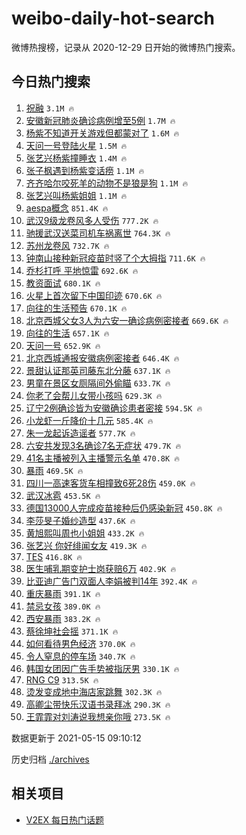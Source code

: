 # weibo-daily-hot-search

微博热搜榜，记录从 2020-12-29 日开始的微博热门搜索。

## 今日热门搜索

<!-- BEGIN -->

1. [祝融](https://s.weibo.com/weibo?q=%E7%A5%9D%E8%9E%8D&Refer=top) `3.1M 🔥`
1. [安徽新冠肺炎确诊病例增至5例](https://s.weibo.com/weibo?q=%23%E5%AE%89%E5%BE%BD%E6%96%B0%E5%86%A0%E8%82%BA%E7%82%8E%E7%A1%AE%E8%AF%8A%E7%97%85%E4%BE%8B%E5%A2%9E%E8%87%B35%E4%BE%8B%23&Refer=top) `1.7M 🔥`
1. [杨紫不知道开关游戏但都蒙对了](https://s.weibo.com/weibo?q=%23%E6%9D%A8%E7%B4%AB%E4%B8%8D%E7%9F%A5%E9%81%93%E5%BC%80%E5%85%B3%E6%B8%B8%E6%88%8F%E4%BD%86%E9%83%BD%E8%92%99%E5%AF%B9%E4%BA%86%23&Refer=top) `1.6M 🔥`
1. [天问一号登陆火星](https://s.weibo.com/weibo?q=%E5%A4%A9%E9%97%AE%E4%B8%80%E5%8F%B7%E7%99%BB%E9%99%86%E7%81%AB%E6%98%9F&Refer=top) `1.5M 🔥`
1. [张艺兴杨紫撞睡衣](https://s.weibo.com/weibo?q=%23%E5%BC%A0%E8%89%BA%E5%85%B4%E6%9D%A8%E7%B4%AB%E6%92%9E%E7%9D%A1%E8%A1%A3%23&Refer=top) `1.4M 🔥`
1. [张子枫遇到杨紫变话痨](https://s.weibo.com/weibo?q=%23%E5%BC%A0%E5%AD%90%E6%9E%AB%E9%81%87%E5%88%B0%E6%9D%A8%E7%B4%AB%E5%8F%98%E8%AF%9D%E7%97%A8%23&Refer=top) `1.1M 🔥`
1. [齐齐哈尔咬死羊的动物不是狼是狗](https://s.weibo.com/weibo?q=%23%E9%BD%90%E9%BD%90%E5%93%88%E5%B0%94%E5%92%AC%E6%AD%BB%E7%BE%8A%E7%9A%84%E5%8A%A8%E7%89%A9%E4%B8%8D%E6%98%AF%E7%8B%BC%E6%98%AF%E7%8B%97%23&Refer=top) `1.1M 🔥`
1. [张艺兴叫杨紫姐姐](https://s.weibo.com/weibo?q=%23%E5%BC%A0%E8%89%BA%E5%85%B4%E5%8F%AB%E6%9D%A8%E7%B4%AB%E5%A7%90%E5%A7%90%23&Refer=top) `1.1M 🔥`
1. [aespa概念](https://s.weibo.com/weibo?q=%23aespa%E6%A6%82%E5%BF%B5%23&Refer=top) `851.4K 🔥`
1. [武汉9级龙卷风多人受伤](https://s.weibo.com/weibo?q=%23%E6%AD%A6%E6%B1%899%E7%BA%A7%E9%BE%99%E5%8D%B7%E9%A3%8E%E5%A4%9A%E4%BA%BA%E5%8F%97%E4%BC%A4%23&Refer=top) `777.2K 🔥`
1. [驰援武汉送菜司机车祸离世](https://s.weibo.com/weibo?q=%23%E9%A9%B0%E6%8F%B4%E6%AD%A6%E6%B1%89%E9%80%81%E8%8F%9C%E5%8F%B8%E6%9C%BA%E8%BD%A6%E7%A5%B8%E7%A6%BB%E4%B8%96%23&Refer=top) `764.3K 🔥`
1. [苏州龙卷风](https://s.weibo.com/weibo?q=%E8%8B%8F%E5%B7%9E%E9%BE%99%E5%8D%B7%E9%A3%8E&Refer=top) `732.7K 🔥`
1. [钟南山接种新冠疫苗时竖了个大拇指](https://s.weibo.com/weibo?q=%23%E9%92%9F%E5%8D%97%E5%B1%B1%E6%8E%A5%E7%A7%8D%E6%96%B0%E5%86%A0%E7%96%AB%E8%8B%97%E6%97%B6%E7%AB%96%E4%BA%86%E4%B8%AA%E5%A4%A7%E6%8B%87%E6%8C%87%23&Refer=top) `711.6K 🔥`
1. [乔杉打呼 平地惊雷](https://s.weibo.com/weibo?q=%E4%B9%94%E6%9D%89%E6%89%93%E5%91%BC%20%E5%B9%B3%E5%9C%B0%E6%83%8A%E9%9B%B7&Refer=top) `692.6K 🔥`
1. [教资面试](https://s.weibo.com/weibo?q=%23%E6%95%99%E8%B5%84%E9%9D%A2%E8%AF%95%23&Refer=top) `680.1K 🔥`
1. [火星上首次留下中国印迹](https://s.weibo.com/weibo?q=%23%E7%81%AB%E6%98%9F%E4%B8%8A%E9%A6%96%E6%AC%A1%E7%95%99%E4%B8%8B%E4%B8%AD%E5%9B%BD%E5%8D%B0%E8%BF%B9%23&Refer=top) `670.6K 🔥`
1. [向往的生活预告](https://s.weibo.com/weibo?q=%23%E5%90%91%E5%BE%80%E7%9A%84%E7%94%9F%E6%B4%BB%E9%A2%84%E5%91%8A%23&Refer=top) `670.1K 🔥`
1. [北京西城父女3人为六安一确诊病例密接者](https://s.weibo.com/weibo?q=%23%E5%8C%97%E4%BA%AC%E8%A5%BF%E5%9F%8E%E7%88%B6%E5%A5%B33%E4%BA%BA%E4%B8%BA%E5%85%AD%E5%AE%89%E4%B8%80%E7%A1%AE%E8%AF%8A%E7%97%85%E4%BE%8B%E5%AF%86%E6%8E%A5%E8%80%85%23&Refer=top) `669.6K 🔥`
1. [向往的生活](https://s.weibo.com/weibo?q=%E5%90%91%E5%BE%80%E7%9A%84%E7%94%9F%E6%B4%BB&Refer=top) `657.1K 🔥`
1. [天问一号](https://s.weibo.com/weibo?q=%23%E5%A4%A9%E9%97%AE%E4%B8%80%E5%8F%B7%23&Refer=top) `652.9K 🔥`
1. [北京西城通报安徽病例密接者](https://s.weibo.com/weibo?q=%23%E5%8C%97%E4%BA%AC%E8%A5%BF%E5%9F%8E%E9%80%9A%E6%8A%A5%E5%AE%89%E5%BE%BD%E7%97%85%E4%BE%8B%E5%AF%86%E6%8E%A5%E8%80%85%23&Refer=top) `646.4K 🔥`
1. [景甜认证那英司藤东北分藤](https://s.weibo.com/weibo?q=%23%E6%99%AF%E7%94%9C%E8%AE%A4%E8%AF%81%E9%82%A3%E8%8B%B1%E5%8F%B8%E8%97%A4%E4%B8%9C%E5%8C%97%E5%88%86%E8%97%A4%23&Refer=top) `637.1K 🔥`
1. [男童在景区女厕隔间外偷瞄](https://s.weibo.com/weibo?q=%23%E7%94%B7%E7%AB%A5%E5%9C%A8%E6%99%AF%E5%8C%BA%E5%A5%B3%E5%8E%95%E9%9A%94%E9%97%B4%E5%A4%96%E5%81%B7%E7%9E%84%23&Refer=top) `633.7K 🔥`
1. [你老了会帮儿女带小孩吗](https://s.weibo.com/weibo?q=%23%E4%BD%A0%E8%80%81%E4%BA%86%E4%BC%9A%E5%B8%AE%E5%84%BF%E5%A5%B3%E5%B8%A6%E5%B0%8F%E5%AD%A9%E5%90%97%23&Refer=top) `629.3K 🔥`
1. [辽宁2例确诊皆为安徽确诊患者密接](https://s.weibo.com/weibo?q=%23%E8%BE%BD%E5%AE%812%E4%BE%8B%E7%A1%AE%E8%AF%8A%E7%9A%86%E4%B8%BA%E5%AE%89%E5%BE%BD%E7%A1%AE%E8%AF%8A%E6%82%A3%E8%80%85%E5%AF%86%E6%8E%A5%23&Refer=top) `594.5K 🔥`
1. [小龙虾一斤降价十几元](https://s.weibo.com/weibo?q=%23%E5%B0%8F%E9%BE%99%E8%99%BE%E4%B8%80%E6%96%A4%E9%99%8D%E4%BB%B7%E5%8D%81%E5%87%A0%E5%85%83%23&Refer=top) `585.4K 🔥`
1. [朱一龙起诉造谣者](https://s.weibo.com/weibo?q=%23%E6%9C%B1%E4%B8%80%E9%BE%99%E8%B5%B7%E8%AF%89%E9%80%A0%E8%B0%A3%E8%80%85%23&Refer=top) `577.7K 🔥`
1. [六安共发现3名确诊7名无症状](https://s.weibo.com/weibo?q=%23%E5%85%AD%E5%AE%89%E5%85%B1%E5%8F%91%E7%8E%B03%E5%90%8D%E7%A1%AE%E8%AF%8A7%E5%90%8D%E6%97%A0%E7%97%87%E7%8A%B6%23&Refer=top) `479.7K 🔥`
1. [41名主播被列入主播警示名单](https://s.weibo.com/weibo?q=%2341%E5%90%8D%E4%B8%BB%E6%92%AD%E8%A2%AB%E5%88%97%E5%85%A5%E4%B8%BB%E6%92%AD%E8%AD%A6%E7%A4%BA%E5%90%8D%E5%8D%95%23&Refer=top) `470.8K 🔥`
1. [暴雨](https://s.weibo.com/weibo?q=%E6%9A%B4%E9%9B%A8&Refer=top) `469.5K 🔥`
1. [四川一高速客货车相撞致6死28伤](https://s.weibo.com/weibo?q=%23%E5%9B%9B%E5%B7%9D%E4%B8%80%E9%AB%98%E9%80%9F%E5%AE%A2%E8%B4%A7%E8%BD%A6%E7%9B%B8%E6%92%9E%E8%87%B46%E6%AD%BB28%E4%BC%A4%23&Refer=top) `459.0K 🔥`
1. [武汉冰雹](https://s.weibo.com/weibo?q=%E6%AD%A6%E6%B1%89%E5%86%B0%E9%9B%B9&Refer=top) `453.5K 🔥`
1. [德国13000人完成疫苗接种后仍感染新冠](https://s.weibo.com/weibo?q=%23%E5%BE%B7%E5%9B%BD13000%E4%BA%BA%E5%AE%8C%E6%88%90%E7%96%AB%E8%8B%97%E6%8E%A5%E7%A7%8D%E5%90%8E%E4%BB%8D%E6%84%9F%E6%9F%93%E6%96%B0%E5%86%A0%23&Refer=top) `450.8K 🔥`
1. [李莎旻子婚纱造型](https://s.weibo.com/weibo?q=%23%E6%9D%8E%E8%8E%8E%E6%97%BB%E5%AD%90%E5%A9%9A%E7%BA%B1%E9%80%A0%E5%9E%8B%23&Refer=top) `437.6K 🔥`
1. [黄旭熙叫周也小姐姐](https://s.weibo.com/weibo?q=%23%E9%BB%84%E6%97%AD%E7%86%99%E5%8F%AB%E5%91%A8%E4%B9%9F%E5%B0%8F%E5%A7%90%E5%A7%90%23&Refer=top) `433.2K 🔥`
1. [张艺兴 你好绯闻女友](https://s.weibo.com/weibo?q=%E5%BC%A0%E8%89%BA%E5%85%B4%20%E4%BD%A0%E5%A5%BD%E7%BB%AF%E9%97%BB%E5%A5%B3%E5%8F%8B&Refer=top) `419.3K 🔥`
1. [TES](https://s.weibo.com/weibo?q=TES&Refer=top) `416.8K 🔥`
1. [医生哺乳期变护士岗获赔6万](https://s.weibo.com/weibo?q=%23%E5%8C%BB%E7%94%9F%E5%93%BA%E4%B9%B3%E6%9C%9F%E5%8F%98%E6%8A%A4%E5%A3%AB%E5%B2%97%E8%8E%B7%E8%B5%946%E4%B8%87%23&Refer=top) `402.9K 🔥`
1. [比亚迪广告门双面人李娟被判14年](https://s.weibo.com/weibo?q=%23%E6%AF%94%E4%BA%9A%E8%BF%AA%E5%B9%BF%E5%91%8A%E9%97%A8%E5%8F%8C%E9%9D%A2%E4%BA%BA%E6%9D%8E%E5%A8%9F%E8%A2%AB%E5%88%A414%E5%B9%B4%23&Refer=top) `392.4K 🔥`
1. [重庆暴雨](https://s.weibo.com/weibo?q=%E9%87%8D%E5%BA%86%E6%9A%B4%E9%9B%A8&Refer=top) `391.1K 🔥`
1. [禁忌女孩](https://s.weibo.com/weibo?q=%E7%A6%81%E5%BF%8C%E5%A5%B3%E5%AD%A9&Refer=top) `389.0K 🔥`
1. [西安暴雨](https://s.weibo.com/weibo?q=%E8%A5%BF%E5%AE%89%E6%9A%B4%E9%9B%A8&Refer=top) `383.2K 🔥`
1. [蔡徐坤社会摇](https://s.weibo.com/weibo?q=%23%E8%94%A1%E5%BE%90%E5%9D%A4%E7%A4%BE%E4%BC%9A%E6%91%87%23&Refer=top) `371.1K 🔥`
1. [如何看待男色经济](https://s.weibo.com/weibo?q=%23%E5%A6%82%E4%BD%95%E7%9C%8B%E5%BE%85%E7%94%B7%E8%89%B2%E7%BB%8F%E6%B5%8E%23&Refer=top) `370.0K 🔥`
1. [令人窒息的停车场](https://s.weibo.com/weibo?q=%23%E4%BB%A4%E4%BA%BA%E7%AA%92%E6%81%AF%E7%9A%84%E5%81%9C%E8%BD%A6%E5%9C%BA%23&Refer=top) `340.7K 🔥`
1. [韩国女团因广告手势被指厌男](https://s.weibo.com/weibo?q=%23%E9%9F%A9%E5%9B%BD%E5%A5%B3%E5%9B%A2%E5%9B%A0%E5%B9%BF%E5%91%8A%E6%89%8B%E5%8A%BF%E8%A2%AB%E6%8C%87%E5%8E%8C%E7%94%B7%23&Refer=top) `330.1K 🔥`
1. [RNG C9](https://s.weibo.com/weibo?q=RNG%20C9&Refer=top) `313.5K 🔥`
1. [烫发变成地中海店家跳舞](https://s.weibo.com/weibo?q=%23%E7%83%AB%E5%8F%91%E5%8F%98%E6%88%90%E5%9C%B0%E4%B8%AD%E6%B5%B7%E5%BA%97%E5%AE%B6%E8%B7%B3%E8%88%9E%23&Refer=top) `302.3K 🔥`
1. [高卿尘带快乐汉语书录拜冰](https://s.weibo.com/weibo?q=%23%E9%AB%98%E5%8D%BF%E5%B0%98%E5%B8%A6%E5%BF%AB%E4%B9%90%E6%B1%89%E8%AF%AD%E4%B9%A6%E5%BD%95%E6%8B%9C%E5%86%B0%23&Refer=top) `290.3K 🔥`
1. [王霏霏对刘涛说我想亲你哦](https://s.weibo.com/weibo?q=%23%E7%8E%8B%E9%9C%8F%E9%9C%8F%E5%AF%B9%E5%88%98%E6%B6%9B%E8%AF%B4%E6%88%91%E6%83%B3%E4%BA%B2%E4%BD%A0%E5%93%A6%23&Refer=top) `273.5K 🔥`

数据更新于 2021-05-15 09:10:12

<!-- END -->

历史归档 [./archives](./archives)

## 相关项目

- [V2EX 每日热门话题](https://github.com/boojack/v2ex-daily-hot-topic)
